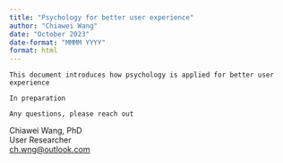 ```yaml
---
title: "Psychology for better user experience"
author: "Chiawei Wang"
date: "October 2023"
date-format: "MMMM YYYY"
format: html
---
```


`This document introduces how psychology is applied for better user experience`

`In preparation`

`Any questions, please reach out`

Chiawei Wang, PhD\
User Researcher\
[ch.wng\@outlook.com](mailto:ch.wng@outlook.com)
